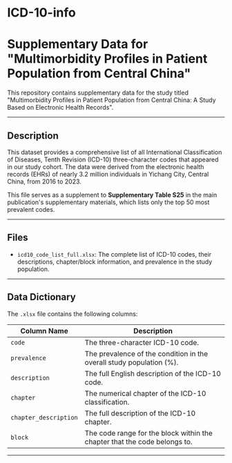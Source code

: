 # ICD-10-info
# Supplementary Data for "Multimorbidity Profiles in Patient Population from Central China"

This repository contains supplementary data for the study titled "Multimorbidity Profiles in Patient Population from Central China: A Study Based on Electronic Health Records".

---

## Description

This dataset provides a comprehensive list of all International Classification of Diseases, Tenth Revision (ICD-10) three-character codes that appeared in our study cohort. The data were derived from the electronic health records (EHRs) of nearly 3.2 million individuals in Yichang City, Central China, from 2016 to 2023.

This file serves as a supplement to **Supplementary Table S25** in the main publication's supplementary materials, which lists only the top 50 most prevalent codes.

---

## Files

* `icd10_code_list_full.xlsx`: The complete list of ICD-10 codes, their descriptions, chapter/block information, and prevalence in the study population.

---

## Data Dictionary

The `.xlsx` file contains the following columns:

| Column Name         | Description                                                                 |
| ------------------- | --------------------------------------------------------------------------- |
| `code`              | The three-character ICD-10 code.                                            |
| `prevalence`        | The prevalence of the condition in the overall study population (%).          |
| `description`       | The full English description of the ICD-10 code.                            |
| `chapter`           | The numerical chapter of the ICD-10 classification.                         |
| `chapter_description` | The full description of the ICD-10 chapter.                                 |
| `block`             | The code range for the block within the chapter that the code belongs to.     |

---
